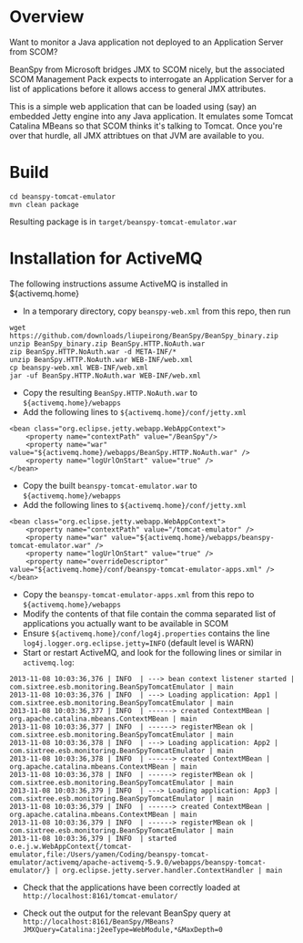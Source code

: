 Overview
========

Want to monitor a Java application not deployed to an Application Server from SCOM?

BeanSpy from Microsoft bridges JMX to SCOM nicely, but the associated SCOM Management Pack expects to interrogate an Application Server for a list of applications before it allows access to general JMX attributes. 

This is a simple web application that can be loaded using (say) an embedded Jetty engine into any Java application. It emulates some Tomcat Catalina MBeans so that SCOM thinks it's talking to Tomcat. Once you're over that hurdle, all JMX attribtues on that JVM are available to you.

Build
=====

```
cd beanspy-tomcat-emulator
mvn clean package
```

Resulting package is in ```target/beanspy-tomcat-emulator.war```

Installation for ActiveMQ
=========================

The following instructions assume ActiveMQ is installed in ${activemq.home}

- In a temporary directory, copy ```beanspy-web.xml``` from this repo, then run

```
wget https://github.com/downloads/liupeirong/BeanSpy/BeanSpy_binary.zip
unzip BeanSpy_binary.zip BeanSpy.HTTP.NoAuth.war
zip BeanSpy.HTTP.NoAuth.war -d META-INF/*
unzip BeanSpy.HTTP.NoAuth.war WEB-INF/web.xml
cp beanspy-web.xml WEB-INF/web.xml
jar -uf BeanSpy.HTTP.NoAuth.war WEB-INF/web.xml
```

- Copy the resulting ```BeanSpy.HTTP.NoAuth.war``` to ```${activemq.home}/webapps```
- Add the following lines to ```${activemq.home}/conf/jetty.xml```

```
<bean class="org.eclipse.jetty.webapp.WebAppContext">
	<property name="contextPath" value="/BeanSpy"/>
	<property name="war" value="${activemq.home}/webapps/BeanSpy.HTTP.NoAuth.war" />
	<property name="logUrlOnStart" value="true" />
</bean>
```

- Copy the built ```beanspy-tomcat-emulator.war``` to ```${activemq.home}/webapps```
- Add the following lines to ```${activemq.home}/conf/jetty.xml```

```
<bean class="org.eclipse.jetty.webapp.WebAppContext">
    <property name="contextPath" value="/tomcat-emulator" />
    <property name="war" value="${activemq.home}/webapps/beanspy-tomcat-emulator.war" />
    <property name="logUrlOnStart" value="true" />
    <property name="overrideDescriptor" value="${activemq.home}/conf/beanspy-tomcat-emulator-apps.xml" />
</bean>
```

- Copy the ```beanspy-tomcat-emulator-apps.xml``` from this repo to ```${activemq.home}/webapps```
- Modify the contents of that file contain the comma separated list of applications you actually want to be available in SCOM
- Ensure ```${activemq.home}/conf/log4j.properties``` contains the line ```log4j.logger.org.eclipse.jetty=INFO``` (default level is WARN)
- Start or restart ActiveMQ, and look for the following lines or similar in ```activemq.log```:

```
2013-11-08 10:03:36,376 | INFO  | ---> bean context listener started | com.sixtree.esb.monitoring.BeanSpyTomcatEmulator | main
2013-11-08 10:03:36,376 | INFO  | ---> Loading application: App1 | com.sixtree.esb.monitoring.BeanSpyTomcatEmulator | main
2013-11-08 10:03:36,377 | INFO  | ------> created ContextMBean | org.apache.catalina.mbeans.ContextMBean | main
2013-11-08 10:03:36,377 | INFO  | ------> registerMBean ok | com.sixtree.esb.monitoring.BeanSpyTomcatEmulator | main
2013-11-08 10:03:36,378 | INFO  | ---> Loading application: App2 | com.sixtree.esb.monitoring.BeanSpyTomcatEmulator | main
2013-11-08 10:03:36,378 | INFO  | ------> created ContextMBean | org.apache.catalina.mbeans.ContextMBean | main
2013-11-08 10:03:36,378 | INFO  | ------> registerMBean ok | com.sixtree.esb.monitoring.BeanSpyTomcatEmulator | main
2013-11-08 10:03:36,379 | INFO  | ---> Loading application: App3 | com.sixtree.esb.monitoring.BeanSpyTomcatEmulator | main
2013-11-08 10:03:36,379 | INFO  | ------> created ContextMBean | org.apache.catalina.mbeans.ContextMBean | main
2013-11-08 10:03:36,379 | INFO  | ------> registerMBean ok | com.sixtree.esb.monitoring.BeanSpyTomcatEmulator | main
2013-11-08 10:03:36,379 | INFO  | started o.e.j.w.WebAppContext{/tomcat-emulator,file:/Users/yamen/Coding/beanspy-tomcat-emulator/activemq/apache-activemq-5.9.0/webapps/beanspy-tomcat-emulator/} | org.eclipse.jetty.server.handler.ContextHandler | main
```

- Check that the applications have been correctly loaded at ```http://localhost:8161/tomcat-emulator/```

- Check out the output for the relevant BeanSpy query at ```http://localhost:8161/BeanSpy/MBeans?JMXQuery=Catalina:j2eeType=WebModule,*&MaxDepth=0```
